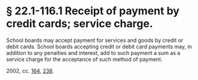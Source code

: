# § 22.1-116.1 Receipt of payment by credit cards; service charge.

<p>School boards may accept payment for services and goods by credit or debit cards. School boards accepting credit or debit card payments may, in addition to any penalties and interest, add to such payment a sum as a service charge for the acceptance of such method of payment.</p><p>2002, cc. <a href='http://lis.virginia.gov/cgi-bin/legp604.exe?021+ful+CHAP0164'>164</a>, <a href='http://lis.virginia.gov/cgi-bin/legp604.exe?021+ful+CHAP0238'>238</a>.</p>
